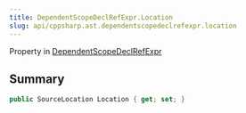 ```yaml
---
title: DependentScopeDeclRefExpr.Location
slug: api/cppsharp.ast.dependentscopedeclrefexpr.location
---
```

Property in [DependentScopeDeclRefExpr](/api/cppsharp/ast/dependentscopedeclrefexpr)

## Summary



```csharp
public SourceLocation Location { get; set; }
```

